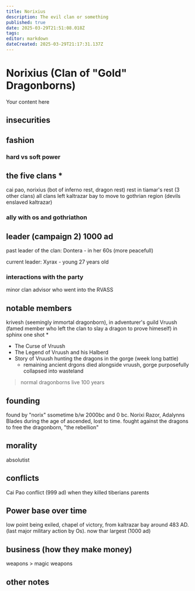 ```yaml
---
title: Norixius
description: The evil clan or something
published: true
date: 2025-03-29T21:51:08.018Z
tags: 
editor: markdown
dateCreated: 2025-03-29T21:17:31.137Z
---
```


# Norixius (Clan of "Gold" Dragonborns)
Your content here


## insecurities

## fashion

### hard vs soft power

## the five clans *
cai pao, norixius (bot of inferno rest, dragon rest)
rest in tiamar's rest (3 other clans)
all clans left kaltrazar bay to move to gothrian region (devils enslaved kaltrazar)

### ally with os and gothriathon

## leader (campaign 2) 1000 ad
past leader of the clan: Dontera - in her 60s (more peacefull)

current leader: Xyrax - young 27 years old

### interactions with the party
 minor clan advisor who went into the RVASS 

## notable members
krivesh (seemingly immortal dragonborn), in adventurer's guild
Vruush (famed member who left the clan to slay a dragon to prove himeself) in sphinx one shot *
 - The Curse of Vruush
 - The Legend of Vruush and his Halberd
 - Story of Vruush hunting the dragons in the gorge (week long battle)
 	- remaining ancient drgons died alongside vruush, gorge purposefully collapsed into wasteland
 
> normal dragonborns live 100 years

## founding 
found by "norix" ssometime b/w 2000bc and 0 bc. Norixi Razor, Adalynns Blades during the age of ascended, lost to time.
fought against the dragons to free the dragonborn, "the rebellion"

## morality
absolutist

## conflicts
Cai Pao conflict (999 ad) when they killed tiberians parents

## Power base over time
low point being exiled, chapel of victory, from kaltrazar bay around 483 AD. (last major military action by Os). now thar largest (1000 ad)

## business (how they make money)
weapons > magic weapons 

## other notes


